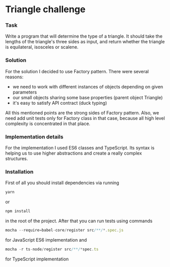 # Triangle challenge

### Task
Write a program that will determine the type of a triangle. It should take the lengths of the triangle's three sides as input, and return whether the triangle is equilateral, isosceles or scalene.

### Solution
For the solution I decided to use Factory pattern. There were several reasons:
* we need to work with different instances of objects depending on given parameters
* our small objects sharing some base properties (parent object Triangle)
* it's easy to satisfy API contract (duck typing)

All this mentioned points are the strong sides of Factory pattern.
 Also, we need add unit tests only for Factory class in that case, because all high level complexity is concentrated in that place.
 
### Implementation details
For the implementation I used ES6 classes and TypeScript. Its syntax is helping us to use higher abstractions 
and create a really complex structures.

### Installation
First of all you should install dependencies via running
```javascript
yarn
```
or
```javascript
npm install
```
in the root of the project. After that you can run tests using commands
```javascript
mocha --require=babel-core/register src/**/*.spec.js 
```
for JavaScript ES6 implementation and
```javascript
mocha -r ts-node/register src/**/*spec.ts
```
for TypeScript implementation
